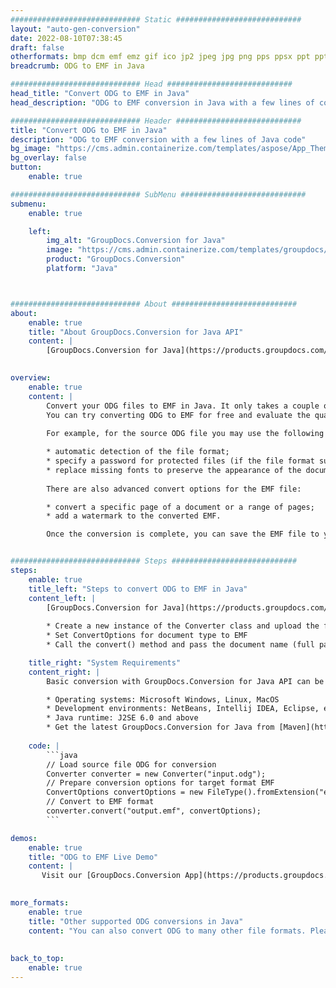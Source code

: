 ```yaml
---
############################# Static ############################
layout: "auto-gen-conversion"
date: 2022-08-10T07:38:45
draft: false
otherformats: bmp dcm emf emz gif ico jp2 jpeg jpg png pps ppsx ppt pptx psb psd svg svgz tga tif tiff webp wmf wmz
breadcrumb: ODG to EMF in Java

############################# Head ############################
head_title: "Convert ODG to EMF in Java"
head_description: "ODG to EMF conversion in Java with a few lines of code. Convert over 160 file formats using the GroupDocs document conversion API for Java"

############################# Header ############################
title: "Convert ODG to EMF in Java"
description: "ODG to EMF conversion with a few lines of Java code"
bg_image: "https://cms.admin.containerize.com/templates/aspose/App_Themes/V3/images/bg/header1.png"
bg_overlay: false
button:
    enable: true

############################# SubMenu ############################
submenu:
    enable: true

    left:
        img_alt: "GroupDocs.Conversion for Java"
        image: "https://cms.admin.containerize.com/templates/groupdocs/images/product-logos/90x90-noborder/groupdocs-conversion-java.png"
        product: "GroupDocs.Conversion"
        platform: "Java"



############################# About ############################
about:
    enable: true
    title: "About GroupDocs.Conversion for Java API"
    content: |
        [GroupDocs.Conversion for Java](https://products.groupdocs.com/conversion/java/) is an advanced file format conversion API for converting between popular image and document formats such as Microsoft Office, OpenDocument, PDF, HTML, email, CAD. and much more with just a few lines of code. The native API automatically detects the formats of the original documents and offers many options for customizing the converted documents. Along with the function of extracting information from a document, it also supports caching of the conversion results to the local disk by default. However, any type of cache storage can be supported by implementing the appropriate interfaces - Amazon S3, Dropbox, Google Drive, Windows Azure, Reddis, or any others.
    

overview:
    enable: true
    content: |
        Convert your ODG files to EMF in Java. It only takes a couple of lines of Java code on any platform of your choice, such as Windows, Linux, macOS.
        You can try converting ODG to EMF for free and evaluate the quality of the conversion results. Along with simple file conversion scripts, you can try more sophisticated options for loading the ODG source file and storing the EMF output. 
        
        For example, for the source ODG file you may use the following load options:

        * automatic detection of the file format;
        * specify a password for protected files (if the file format supports it);
        * replace missing fonts to preserve the appearance of the document.
        
        There are also advanced convert options for the EMF file:

        * convert a specific page of a document or a range of pages;
        * add a watermark to the converted EMF.

        Once the conversion is complete, you can save the EMF file to your local file path or to any third party storage such as FTP, Amazon S3, Google Drive, Dropbox etc. Please note - to convert ODG to EMF, you do not need to install any additional software, such as MS Office, Open Office, Adobe Acrobat Reader etc.


############################# Steps ############################
steps:
    enable: true
    title_left: "Steps to convert ODG to EMF in Java"
    content_left: |
        [GroupDocs.Conversion for Java](https://products.groupdocs.com/conversion/java/) allows developers to easily convert ODG file to EMF with a few lines of code.
        
        * Create a new instance of the Converter class and upload the file ODG with the full path
        * Set ConvertOptions for document type to EMF
        * Call the convert() method and pass the document name (full path) and format (EMF) as a parameter

    title_right: "System Requirements"
    content_right: |
        Basic conversion with GroupDocs.Conversion for Java API can be done with just a few lines of code. Our APIs are supported on all major platforms and operating systems. Before executing the code below, make sure you have the following prerequisites installed on your system.

        * Operating systems: Microsoft Windows, Linux, MacOS
        * Development environments: NetBeans, Intellij IDEA, Eclipse, etc.
        * Java runtime: J2SE 6.0 and above
        * Get the latest GroupDocs.Conversion for Java from [Maven](https://repository.groupdocs.com/webapp/#/artifacts/browse/tree/General/repo/com/groupdocs/groupdocs-conversion)
         
    code: |
        ```java    
        // Load source file ODG for conversion
        Converter converter = new Converter("input.odg");
        // Prepare conversion options for target format EMF
        ConvertOptions convertOptions = new FileType().fromExtension("emf").getConvertOptions();
        // Convert to EMF format
        converter.convert("output.emf", convertOptions);
        ```

demos:
    enable: true
    title: "ODG to EMF Live Demo"
    content: |
       Visit our [GroupDocs.Conversion App](https://products.groupdocs.app/conversion/family) website and try ODG to EMF conversion now. The free demo has the following benefits
          

more_formats:
    enable: true
    title: "Other supported ODG conversions in Java"
    content: "You can also convert ODG to many other file formats. Please see the list below."
       
       
back_to_top:
    enable: true
---
```

